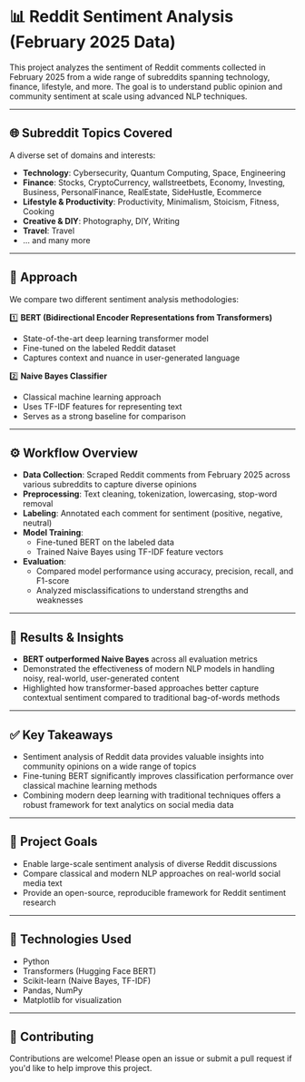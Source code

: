 # 📊 Reddit Sentiment Analysis (February 2025 Data)

This project analyzes the sentiment of Reddit comments collected in February 2025 from a wide range of subreddits spanning technology, finance, lifestyle, and more. The goal is to understand public opinion and community sentiment at scale using advanced NLP techniques.

---

## 🌐 Subreddit Topics Covered

A diverse set of domains and interests:

- **Technology**: Cybersecurity, Quantum Computing, Space, Engineering
- **Finance**: Stocks, CryptoCurrency, wallstreetbets, Economy, Investing, Business, PersonalFinance, RealEstate, SideHustle, Ecommerce
- **Lifestyle & Productivity**: Productivity, Minimalism, Stoicism, Fitness, Cooking
- **Creative & DIY**: Photography, DIY, Writing
- **Travel**: Travel
- ... and many more

---

## 🧠 Approach

We compare two different sentiment analysis methodologies:

1️⃣ **BERT (Bidirectional Encoder Representations from Transformers)**
- State-of-the-art deep learning transformer model
- Fine-tuned on the labeled Reddit dataset
- Captures context and nuance in user-generated language

2️⃣ **Naive Bayes Classifier**
- Classical machine learning approach
- Uses TF-IDF features for representing text
- Serves as a strong baseline for comparison

---

## ⚙️ Workflow Overview

- **Data Collection**: Scraped Reddit comments from February 2025 across various subreddits to capture diverse opinions
- **Preprocessing**: Text cleaning, tokenization, lowercasing, stop-word removal
- **Labeling**: Annotated each comment for sentiment (positive, negative, neutral)
- **Model Training**:
  - Fine-tuned BERT on the labeled data
  - Trained Naive Bayes using TF-IDF feature vectors
- **Evaluation**:
  - Compared model performance using accuracy, precision, recall, and F1-score
  - Analyzed misclassifications to understand strengths and weaknesses

---

## 🎯 Results & Insights

- **BERT outperformed Naive Bayes** across all evaluation metrics
- Demonstrated the effectiveness of modern NLP models in handling noisy, real-world, user-generated content
- Highlighted how transformer-based approaches better capture contextual sentiment compared to traditional bag-of-words methods

---

## ✅ Key Takeaways

- Sentiment analysis of Reddit data provides valuable insights into community opinions on a wide range of topics
- Fine-tuning BERT significantly improves classification performance over classical machine learning methods
- Combining modern deep learning with traditional techniques offers a robust framework for text analytics on social media data

---

## 📌 Project Goals

- Enable large-scale sentiment analysis of diverse Reddit discussions
- Compare classical and modern NLP approaches on real-world social media text
- Provide an open-source, reproducible framework for Reddit sentiment research

---

## 🚀 Technologies Used

- Python
- Transformers (Hugging Face BERT)
- Scikit-learn (Naive Bayes, TF-IDF)
- Pandas, NumPy
- Matplotlib for visualization

---

## 🤝 Contributing

Contributions are welcome! Please open an issue or submit a pull request if you'd like to help improve this project.


